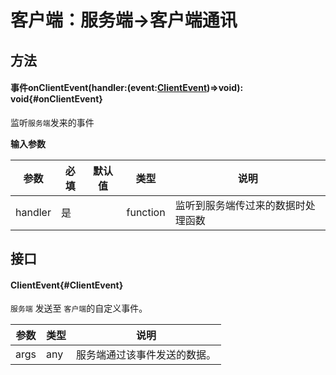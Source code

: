 <script setup>
import '/style.css'
</script>
# 客户端：服务端->客户端通讯

## 方法


#### <font id="API" /><font id="Event" >事件</font>onClientEvent(<font id="Type">handler:(event:[ClientEvent](./serverToClient#ClientEvent))=>void</font>)<font id="Type">: void</font>{#onClientEvent}
监听`服务端`发来的事件

**输入参数**

| **参数** | **必填** | **默认值** | **类型** | **说明** |
| --- | --- | --- | --- | --- |
| handler | 是 | | function | 监听到服务端传过来的数据时处理函数 |



## 接口

#### <font id="API" />ClientEvent{#ClientEvent}
`服务端` 发送至 `客户端`的自定义事件。

| **参数** | **类型** | **说明** |
| --- | --- | --- |
| args | any | 服务端通过该事件发送的数据。 |


